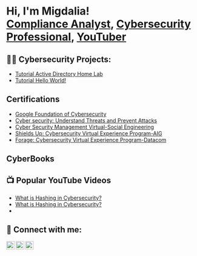 <h1>Hi, I'm Migdalia! <br/><a href="https://github.com/Nerdmiki12">Compliance Analyst</a>, <a href="https://www.linkedin.com/in/migdalia-gil-a702b37b/">Cybersecurity Professional</a>, <a href="https://www.youtube.com/c/MIGDALIACYBERONLINE">YouTuber</a></h1>

<h2>👨‍💻 Cybersecurity Projects:</h2>

  - [Tutorial Active Directory Home Lab](https://github.com/joshmadakor1/AD_PS)
  - [Tutorial Hello World!](https://github.com/joshmadakor1/PowerShell-Integrity-FIM)
<h2> Certifications</h2>

  - [Google Foundation of Cybersecurity](https://coursera.org/share/681c1b8d52585c8e74579dcf47c3a357)
  - [Cyber security: Understand Threats and Prevent Attacks](https://alison.com/certification/check/$2y$10$z2OhMp5uybqLBgFP15huCOupGUryosRsCg097VWHGF7X.22.in86)
  - [Cyber Security Management Virtual-Social Engineering](https://forage-uploads-prod.s3.amazonaws.com/completion-certificates/ANZ%20Australia/Hf4QMESoFeQwXPsiH_ANZ%20Australia_AvKoiYSrcS3LfZjv4_1687089213632_completion_certificate.pdf)
  - [Shields Up: Cybersecurity Virtual Experience
Program-AIG](https://forage-uploads-prod.s3.amazonaws.com/completion-certificates/aig/2ZFnEGEDKTQMtEv9C_AIG_AvKoiYSrcS3LfZjv4_1686927872795_completion_certificate.pdf)
- [Forage: Cybersecurity Virtual Experience
Program-Datacom](https://forage-uploads-prod.s3.amazonaws.com/completion-certificates/Datacom/yTszJTvkHFBH6zAn3_Datacom_AvKoiYSrcS3LfZjv4_1689709658001_completion_certificate.pdf)
<h2> CyberBooks</h2>

<h2>📺 Popular YouTube Videos</h2>

- [What is Hashing in Cybersecurity?](https://youtu.be/n-NmeJHHBLw)
- [What is Hashing in Cybersecurity?](https://youtu.be/n-NmeJHHBLw)
- 

<h2> 🤳 Connect with me:</h2>

[<img align="left" alt="JoshMadakor | YouTube" width="22px" src="https://cdn.jsdelivr.net/npm/simple-icons@v3/icons/youtube.svg" />][youtube]
[<img align="left" alt="migdalia-gil-a702b37b | LinkedIn" width="22px" src="https://cdn.jsdelivr.net/npm/simple-icons@v3/icons/linkedin.svg" />][linkedin]
[<img align="left" alt="JoshMadakor | Instagram" width="22px" src="https://cdn.jsdelivr.net/npm/simple-icons@v3/icons/instagram.svg" />][instagram]


[youtube]: https://www.youtube.com/channel/UCrTTE6_pSz0yJ-OgIwJObgA
[instagram]: https://www.instagram.com/migdaliatechchic/
[linkedin]: https://linkedin.com/in/migdalia-gil-a702b37b

<!--
**joshmadakor1/joshmadakor1** is a ✨ _special_ ✨ repository because its `README.md` (this file) appears on your GitHub profile.

Here are some ideas to get you started:

- 🔭 I’m currently working on ...
- 🌱 I’m currently learning ...
- 👯 I’m looking to collaborate on ...
- 🤔 I’m looking for help with ...
- 💬 Ask me about ...
- 📫 How to reach me: ...
- 😄 Pronouns: ...
- ⚡ Fun fact: ...

